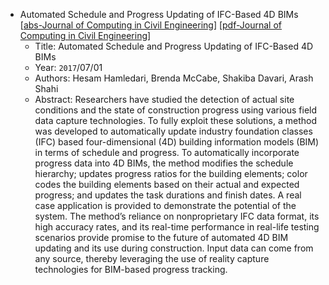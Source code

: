 * Automated Schedule and Progress Updating of IFC-Based 4D BIMs
    [[abs-Journal of Computing in Civil Engineering](https://ascelibrary.org/doi/10.1061/%28ASCE%29CP.1943-5487.0000660)]
    [[pdf-Journal of Computing in Civil Engineering](https://ascelibrary.org/doi/epdf/10.1061/%28ASCE%29CP.1943-5487.0000660)]
    * Title: Automated Schedule and Progress Updating of IFC-Based 4D BIMs
    * Year: `2017`/07/01
    * Authors: Hesam Hamledari, Brenda McCabe, Shakiba Davari, Arash Shahi
    * Abstract: Researchers have studied the detection of actual site conditions and the state of construction progress using various field data capture technologies. To fully exploit these solutions, a method was developed to automatically update industry foundation classes (IFC) based four-dimensional (4D) building information models (BIM) in terms of schedule and progress. To automatically incorporate progress data into 4D BIMs, the method modifies the schedule hierarchy; updates progress ratios for the building elements; color codes the building elements based on their actual and expected progress; and updates the task durations and finish dates. A real case application is provided to demonstrate the potential of the system. The method’s reliance on nonproprietary IFC data format, its high accuracy rates, and its real-time performance in real-life testing scenarios provide promise to the future of automated 4D BIM updating and its use during construction. Input data can come from any source, thereby leveraging the use of reality capture technologies for BIM-based progress tracking.

